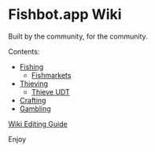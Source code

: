 
# Fishbot.app Wiki #

Built by the community, for the community.



Contents:
- [Fishing](./Fishing/README.md)
  - [Fishmarkets](./Fishing/Fishmarkets.md)
- [Thieving](./Thieving/README.md)
  - [Thieve UDT](./Thieving/UDT.md)
- [Crafting](./Crafting/README.md)
- [Gambling](./Gambling/README.md)

[Wiki Editing Guide](/WikiGuide/README.md)

Enjoy
